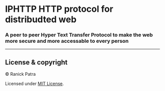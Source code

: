 # IPHTTP HTTP protocol for distribudted web

### A peer to peer Hyper Text Transfer Protocol to make the web more secure and more accessable to every person

---

## License & copyright

© Ranick Patra

Licensed under [MIT License](LICENSE.md).